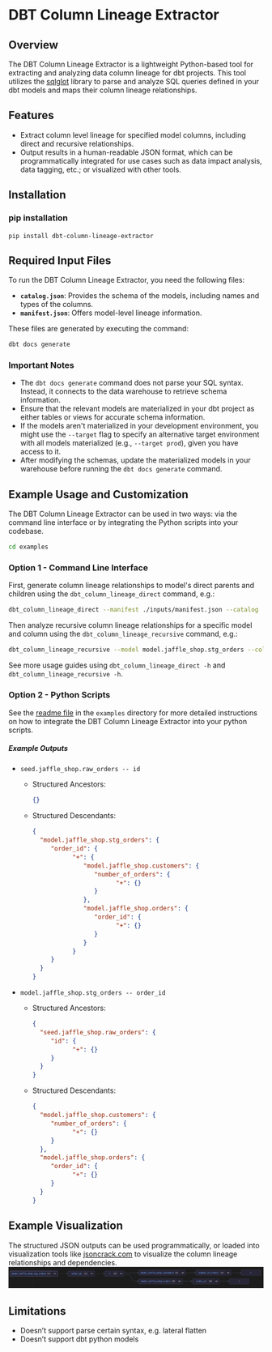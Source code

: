 # DBT Column Lineage Extractor

## Overview

The DBT Column Lineage Extractor is a lightweight Python-based tool for extracting and analyzing data column lineage for dbt projects. This tool utilizes the [sqlglot](https://github.com/tobymao/sqlglot) library to parse and analyze SQL queries defined in your dbt models and maps their column lineage relationships.

## Features

- Extract column level lineage for specified model columns, including direct and recursive relationships.
- Output results in a human-readable JSON format, which can be programmatically integrated for use cases such as data impact analysis, data tagging, etc.; or visualized with other tools.


## Installation
### pip installation
```
pip install dbt-column-lineage-extractor
```

## Required Input Files

To run the DBT Column Lineage Extractor, you need the following files:

- **`catalog.json`**: Provides the schema of the models, including names and types of the columns.
- **`manifest.json`**: Offers model-level lineage information.

These files are generated by executing the command:

```bash
dbt docs generate
```

### Important Notes

- The `dbt docs generate` command does not parse your SQL syntax. Instead, it connects to the data warehouse to retrieve schema information.
- Ensure that the relevant models are materialized in your dbt project as either tables or views for accurate schema information.
- If the models aren't materialized in your development environment, you might use the `--target` flag to specify an alternative target environment with all models materialized (e.g., `--target prod`), given you have access to it.
- After modifying the schemas, update the materialized models in your warehouse before running the `dbt docs generate` command.


## Example Usage and Customization

The DBT Column Lineage Extractor can be used in two ways: via the command line interface or by integrating the Python scripts into your codebase.
```bash
cd examples
```

### Option 1 - Command Line Interface

First, generate column lineage relationships to model's direct parents and children using the `dbt_column_lineage_direct` command, e.g.:
```bash
dbt_column_lineage_direct --manifest ./inputs/manifest.json --catalog ./inputs/catalog.json
```
Then analyze recursive column lineage relationships for a specific model and column using the `dbt_column_lineage_recursive` command, e.g.:
```bash
dbt_column_lineage_recursive --model model.jaffle_shop.stg_orders --column order_id
```

See more usage guides using `dbt_column_lineage_direct -h` and `dbt_column_lineage_recursive -h`.

### Option 2 - Python Scripts
See the [readme file](./examples/readme.md) in the `examples` directory for more detailed instructions on how to integrate the DBT Column Lineage Extractor into your python scripts.

##### Example Outputs

- `seed.jaffle_shop.raw_orders -- id`
  - Structured Ancestors:
    ```json
    {}
    ```
  - Structured Descendants:
    ```json
    {
      "model.jaffle_shop.stg_orders": {
         "order_id": {
               "+": {
                  "model.jaffle_shop.customers": {
                     "number_of_orders": {
                           "+": {}
                     }
                  },
                  "model.jaffle_shop.orders": {
                     "order_id": {
                           "+": {}
                     }
                  }
               }
         }
      }
    }
    ```

- `model.jaffle_shop.stg_orders -- order_id`
  - Structured Ancestors:
    ```json
    {
      "seed.jaffle_shop.raw_orders": {
         "id": {
               "+": {}
         }
      }
    }
    ```
  - Structured Descendants:
    ```json
    {
      "model.jaffle_shop.customers": {
         "number_of_orders": {
               "+": {}
         }
      },
      "model.jaffle_shop.orders": {
         "order_id": {
               "+": {}
         }
      }
    }
    ```

## Example Visualization

The structured JSON outputs can be used programmatically, or loaded into visualization tools like [jsoncrack.com](https://jsoncrack.com/editor) to visualize the column lineage relationships and dependencies.
![visualize](images/visualize.png)

## Limitations
- Doesn’t support parse certain syntax, e.g. lateral flatten
- Doesn’t support dbt python models

